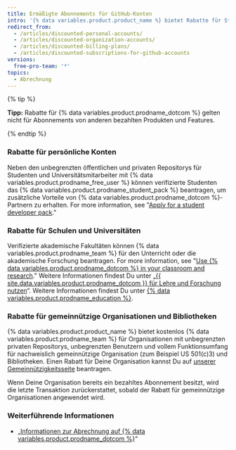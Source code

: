 ```yaml
---
title: Ermäßigte Abonnements für GitHub-Konten
intro: '{% data variables.product.product_name %} bietet Rabatte für Studenten, Lehrer, Bildungseinrichtungen, gemeinnützige Organisationen und Bibliotheken.'
redirect_from:
  - /articles/discounted-personal-accounts/
  - /articles/discounted-organization-accounts/
  - /articles/discounted-billing-plans/
  - /articles/discounted-subscriptions-for-github-accounts
versions:
  free-pro-team: '*'
topics:
  - Abrechnung
---
```


{% tip %}

**Tipp:** Rabatte für {% data variables.product.prodname_dotcom %} gelten nicht für Abonnements von anderen bezahlten Produkten und Features.

{% endtip %}

### Rabatte für persönliche Konten

Neben den unbegrenzten öffentlichen und privaten Repositorys für Studenten und Universitätsmitarbeiter mit {% data variables.product.prodname_free_user %} können verifizierte Studenten das {% data variables.product.prodname_student_pack %} beantragen, um zusätzliche Vorteile von {% data variables.product.prodname_dotcom %}-Partnern zu erhalten. For more information, see "[Apply for a student developer pack](/education/explore-the-benefits-of-teaching-and-learning-with-github-education/apply-for-a-student-developer-pack)."

### Rabatte für Schulen und Universitäten

Verifizierte akademische Fakultäten können {% data variables.product.prodname_team %} für den Unterricht oder die akademische Forschung beantragen. For more information, see "[Use {% data variables.product.prodname_dotcom %} in your classroom and research](/education/explore-the-benefits-of-teaching-and-learning-with-github-education/use-github-in-your-classroom-and-research)." Weitere Informationen findest Du unter „[{{ site.data.variables.product.prodname_dotcom }} für Lehre und Forschung nutzen](/articles/using-github-in-your-classroom-and-research)“. Weitere Informationen findest Du unter [{% data variables.product.prodname_education %}](https://education.github.com/).

### Rabatte für gemeinnützige Organisationen und Bibliotheken

{% data variables.product.product_name %} bietet kostenlos {% data variables.product.prodname_team %} für Organisationen mit unbegrenzten privaten Repositorys, unbegrenzten Benutzern und vollem Funktionsumfang für nachweislich gemeinnützige Organisation (zum Beispiel US 501(c)3) und Bibliotheken. Einen Rabatt für Deine Organisation kannst Du auf [unserer Gemeinnützigkeitsseite](https://github.com/nonprofit) beantragen.

Wenn Deine Organisation bereits ein bezahltes Abonnement besitzt, wird die letzte Transaktion zurückerstattet, sobald der Rabatt für gemeinnützige Organisationen angewendet wird.

### Weiterführende Informationen

- „[Informationen zur Abrechnung auf {% data variables.product.prodname_dotcom %}](/articles/about-billing-on-github)“
